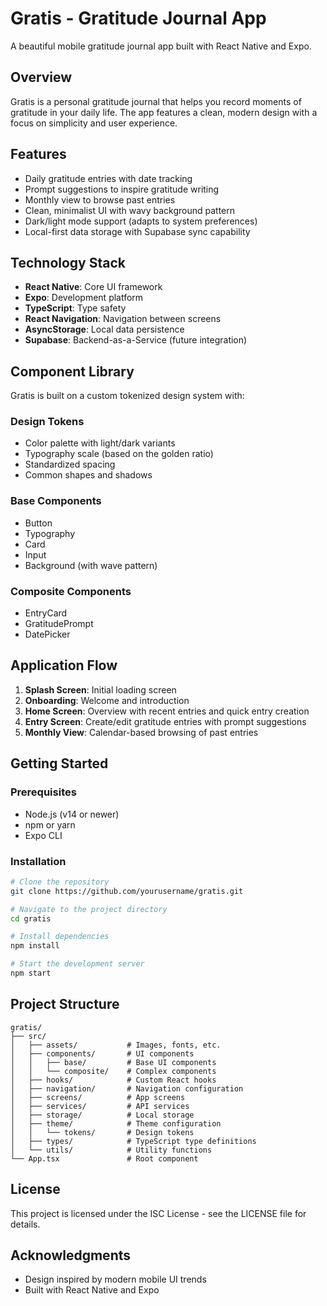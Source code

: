 # Gratis - Gratitude Journal App

A beautiful mobile gratitude journal app built with React Native and Expo.

## Overview

Gratis is a personal gratitude journal that helps you record moments of gratitude in your daily life. The app features a clean, modern design with a focus on simplicity and user experience.

## Features

- Daily gratitude entries with date tracking
- Prompt suggestions to inspire gratitude writing
- Monthly view to browse past entries
- Clean, minimalist UI with wavy background pattern
- Dark/light mode support (adapts to system preferences)
- Local-first data storage with Supabase sync capability

## Technology Stack

- **React Native**: Core UI framework
- **Expo**: Development platform
- **TypeScript**: Type safety
- **React Navigation**: Navigation between screens
- **AsyncStorage**: Local data persistence
- **Supabase**: Backend-as-a-Service (future integration)

## Component Library

Gratis is built on a custom tokenized design system with:

### Design Tokens
- Color palette with light/dark variants
- Typography scale (based on the golden ratio)
- Standardized spacing
- Common shapes and shadows

### Base Components
- Button
- Typography
- Card
- Input
- Background (with wave pattern)

### Composite Components
- EntryCard
- GratitudePrompt
- DatePicker

## Application Flow

1. **Splash Screen**: Initial loading screen
2. **Onboarding**: Welcome and introduction
3. **Home Screen**: Overview with recent entries and quick entry creation
4. **Entry Screen**: Create/edit gratitude entries with prompt suggestions
5. **Monthly View**: Calendar-based browsing of past entries

## Getting Started

### Prerequisites

- Node.js (v14 or newer)
- npm or yarn
- Expo CLI

### Installation

```bash
# Clone the repository
git clone https://github.com/yourusername/gratis.git

# Navigate to the project directory
cd gratis

# Install dependencies
npm install

# Start the development server
npm start
```

## Project Structure

```
gratis/
├── src/
│   ├── assets/           # Images, fonts, etc.
│   ├── components/       # UI components
│   │   ├── base/         # Base UI components
│   │   └── composite/    # Complex components
│   ├── hooks/            # Custom React hooks
│   ├── navigation/       # Navigation configuration
│   ├── screens/          # App screens
│   ├── services/         # API services
│   ├── storage/          # Local storage
│   ├── theme/            # Theme configuration
│   │   └── tokens/       # Design tokens
│   ├── types/            # TypeScript type definitions
│   └── utils/            # Utility functions
└── App.tsx               # Root component
```

## License

This project is licensed under the ISC License - see the LICENSE file for details.

## Acknowledgments

- Design inspired by modern mobile UI trends
- Built with React Native and Expo
